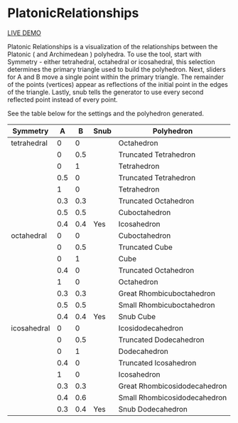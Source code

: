 # PlatonicRelationships

[LIVE DEMO](https://andrewbayly.github.io/PlatonicRelationships/pr.html "Live Demo")

Platonic Relationships is a visualization of the relationships between the Platonic ( and Archimedean ) polyhedra. To use the tool, start with Symmetry - either tetrahedral, octahedral or icosahedral, this selection determines the primary triangle used to build the polyhedron. Next, sliders for A and B move a single point within the primary triangle. The remainder of the points (vertices) appear as reflections of the initial point in the edges of the triangle. Lastly, snub tells the generator to use every second reflected point instead of every point.   

See the table below for the settings and the polyhedron generated. 

| Symmetry    | A     | B      | Snub  | Polyhedron |
| ----------- | ----- | ------ |------ |----------- |
| tetrahedral | 0     | 0      |       | Octahedron | 
|             | 0     | 0.5    |       | Truncated Tetrahedron |
|             | 0     | 1      |       | Tetrahedron |
|             | 0.5   | 0      |       | Truncated Tetrahedron |
|             | 1     | 0      |       | Tetrahedron |
|             | 0.3   | 0.3    |       | Truncated Octahedron |
|             | 0.5   | 0.5    |       | Cuboctahedron |
|             | 0.4   | 0.4    | Yes   | Icosahedron |
| octahedral  | 0     | 0      |       | Cuboctahedron | 
|             | 0     | 0.5    |       | Truncated Cube |
|             | 0     | 1      |       | Cube |
|             | 0.4   | 0      |       | Truncated Octahedron |
|             | 1     | 0      |       | Octahedron |
|             | 0.3   | 0.3    |       | Great Rhombicuboctahedron |
|             | 0.5   | 0.5    |       | Small Rhombicuboctahedron |
|             | 0.4   | 0.4    | Yes   | Snub Cube |
| icosahedral | 0     | 0      |       | Icosidodecahedron | 
|             | 0     | 0.5    |       | Truncated Dodecahedron |
|             | 0     | 1      |       | Dodecahedron |
|             | 0.4   | 0      |       | Truncated Icosahedron |
|             | 1     | 0      |       | Icosahedron |
|             | 0.3   | 0.3    |       | Great Rhombicosidodecahedron |
|             | 0.4   | 0.6    |       | Small Rhombicosidodecahedron |
|             | 0.3   | 0.4    | Yes   | Snub Dodecahedron |













